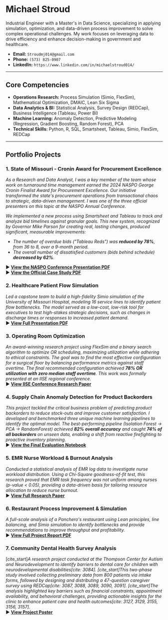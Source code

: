 # Michael Stroud

Industrial Engineer with a Master's in Data Science, specializing in applying simulation, optimization, and data-driven process improvement to solve complex operational challenges. My work focuses on leveraging data to drive efficiency and enhance decision-making in government and healthcare.

- **Email:** `Stroudmj014@gmail.com`
- **Phone:** `(573) 825-0907`
- **LinkedIn:** `https://www.linkedin.com/in/michaelstroud014/`

---

## Core Competencies

- **Operations Research:** Process Simulation (Simio, FlexSim), Mathematical Optimization, DMAIC, Lean Six Sigma
- **Data Analytics & BI:** Statistical Analysis, Survey Design (REDCap), Business Intelligence (Tableau, Power BI)
- **Machine Learning:** Anomaly Detection, Predictive Modeling (Regression, Gradient Boosting, Random Forest), PCA
- **Technical Skills:** Python, R, SQL, Smartsheet, Tableau, Simio, FlexSim, REDCap

---

## Portfolio Projects

### 1. State of Missouri - Cronin Award for Procurement Excellence
*As a Research and Data Analyst, I was a key member of the team whose work on turnaround time management earned the 2024 NASPO George Cronin Finalist Award for Procurement Excellence. Our initiative transformed the state's procurement operations from transactional chaos to strategic, data-driven management. I was one of the three official presenters on this topic at the NASPO Annual Conference.*

*We implemented a new process using Smartsheet and Tableau to track and analyze bid timelines against granular goals. This new system, recognized by Governor Mike Parson for creating real, lasting changes, produced significant, measurable improvements:*
* *The number of overdue bids ("Tableau Reds") was **reduced by 78%**, from 36 to 8, over a 9-month period.*
* *The overall number of dissatisfied customers (bids behind schedule) **decreased by 62%**.*

▶ **[View the NASPO Conference Presentation PDF](projects/1_State_Of_Missouri_Cronin_Award/Presentation__MissouriCroninAward.pdf)**
<br>▶ **[View the Official Case Study PDF](projects/1_State_Of_Missouri_Cronin_Award/Paper__Operational%20Improvement%20Through%20Turnaround%20Time%20Management.pdf)**

### 2. Healthcare Patient Flow Simulation
*Led a capstone team to build a high-fidelity Simio simulation of the University of Missouri Hospital, modeling 16 service lines to identify patient flow bottlenecks. The model served as a low-cost, low-risk tool for executives to test high-stakes strategic decisions, such as changes in discharge times or responses to increased patient demand.*
<br>▶ **[View Full Presentation PDF](projects/2_Healthcare_Patient_Flow_Simulation/Presentation__MUHC%20Throughput%20Simulation.pdf)**

### 3. Operating Room Optimization
*An award-winning research project using FlexSim and a binary search algorithm to optimize OR scheduling, maximizing utilization while adhering to ethical constraints. The goal was to find the most effective configuration for a surgical floor by balancing performance metrics against staff overtime. The final recommended configuration achieved **78% OR utilization with zero median staff overtime**. This work was formally presented at an IISE regional conference.*
<br>▶ **[View IISE Conference Research Paper](projects/3_Operating_Room_Optimization/Paper__IISE%20regional%20conference%20UG%20paper%20competition%5B2902%5D.pdf)**

### 4. Supply Chain Anomaly Detection for Product Backorders
*This project tackled the critical business problem of predicting product backorders to reduce stock-outs and improve customer satisfaction. I developed and benchmarked three unique machine learning pipelines to identify the optimal model. The best-performing pipeline (Isolation Forest → PCA → RandomForest) achieved **82% overall accuracy** and caught **74% of all backorders** on unseen data, enabling a shift from reactive firefighting to proactive inventory planning.*
<br>▶ **[View the Final Evaluation Notebook](projects/4_Machine_Learning%20(Anomaly%20Detection)/Notebook__3_Evaluation.ipynb)**

### 5. EMR Nurse Workload & Burnout Analysis
*Conducted a statistical analysis of EMR log data to investigate nurse workload distribution. Using a Chi-Square goodness-of-fit test, this research proved that EMR task frequency was not uniform among nurses (p-value < 0.05), providing a data-driven basis for tailoring resource allocation to reduce nurse burnout.*
<br>▶ **[View Full Research Paper](projects/5_EMR_Nurse_Workload_Analysis/Report__Nurse%20Task%20Duration%20Analysis.pdf)**

### 6. Restaurant Process Improvement & Simulation
*A full-scale analysis of a Panchero's restaurant using Lean principles, line balancing, and Simio simulation to identify bottlenecks and provide recommendations to improve throughput and profitability.*
<br>▶ **[View Full Project Report PDF](projects/6_Restaurant_Process_Improvement/Report__Pancheros%20Process%20Improvement.pdf)**

### 7. Community Dental Health Survey Analysis
[cite_start]*A research project conducted at the Thompson Center for Autism and Neurodevelopment to identify barriers to dental care for children with neurodevelopmental disabilities[cite: 3084]. [cite_start]This two-phase study involved collecting preliminary data from 800 patients via intake forms, followed by designing and distributing a 47-question caregiver survey using REDCap[cite: 3087, 3088, 3089, 3090, 3091]. [cite_start]The analysis highlighted key barriers such as financial constraints, appointment availability, and behavioral challenges, providing actionable insights for the clinic to enhance patient care and health outcomes[cite: 3127, 3129, 3155, 3156, 3157].*
<br>▶ **[View Project Poster](projects/7_Dental_Health_Survey_Analysis/Poster__Dental_Project.pdf)**